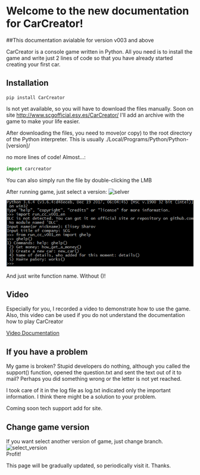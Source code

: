 # Welcome to the new documentation for CarCreator!
##This documentation avialable for version v003 and above

CarCreator is a console game written in Python. All you need is to install the game and write just 2 lines of code so that you have already started creating your first car.

## Installation
```git
pip install CarCreator
```
Is not yet available, so you will have to download the files manually. Soon on site http://www.scgofficial.esy.es/CarCreator/ I'll add an archive with the game to make your life easier.

After downloading the files, you need to move(or copy) to the root directory of the Python interpreter. This is usually ./Local/Programs/Python/Python-[version]/

no more lines of code! Almost...:

```python
import carcreator
```

You can also simply run the file by double-clicking the LMB

After running game, just select a version:
![selver](https://github.com/ZerZru/CarCreator/blob/master/Images/selver.jpg)

![ghelp_function](https://github.com/ZerZru/CarCreator/blob/master/Images/ghelp_function.jpg)

And just write function name. Without ()!

## Video

Especially for you, I recorded a video to demonstrate how to use the game. Also, this video can be used if you do not understand the documentation how to play CarCreator

[Video Documentation](https://www.youtube.com/embed/WD1tTx2zCU8)

## If you have a problem

My game is broken? Stupid developers do nothing, although you called the support() function, opened the question.txt and sent the text out of it to mail? Perhaps you did something wrong or the letter is not yet reached.

I took care of it in the log file as log.txt indicated only the important information. I think there might be a solution to your problem.

Coming soon tech support add for site.

## Change game version

If you want select another version of game, just change branch. <br>
![select_version](https://github.com/ZerZru/CarCreator/blob/master/Images/select_version.gif) <br>
Profit!

This page will be gradually updated, so periodically visit it. Thanks.
